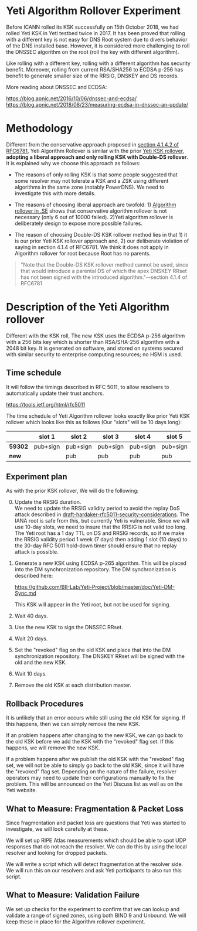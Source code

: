 # Yeti Algorithm Rollover Experiment

Before ICANN rolled its KSK successfully on 15th October 2018, we had rolled Yeti KSK in Yeti testbed twice in 2017. It has been proved that rolling with a different key is not easy for DNS Root system due to divers behavior of the DNS installed base. However, it is considered more challenging to roll the DNSSEC algorithm on the root (roll the key with different algorithm).

Like rolling with a different key, rolling with a different algorithm has security benefit. Moreover, rolling from current RSA/SHA256 to ECDSA p-256 has benefit to generate smaller size of the RRSIG, DNSKEY and DS records.

More reading about DNSSEC and ECDSA:

https://blog.apnic.net/2016/10/06/dnssec-and-ecdsa/
https://blog.apnic.net/2018/08/23/measuring-ecdsa-in-dnssec-an-update/

# Methodology

Different from the conservative approach proposed in [section 4.1.4.2 of RFC6781](https://tools.ietf.org/html/rfc6781#section-4.1.4.2), Yeti Algorithm Rollover is similar with the prior [Yeti KSK rollover](https://github.com/BII-Lab/Yeti-Project/blob/master/doc/Experiment-KROLL2.md), **adopting a liberal approach and only rolling KSK with Double-DS rollover**. It is explained why we choose this approach as follows:

* The reasons of only rolling KSK is that some people suggested that some resolver may not tolerate a KSK and a ZSK using different algorithms in the same zone (notably PowerDNS). We need to investigate this with more details.

* The reasons of choosing liberal approach are twofold: 1) [Algorithm rollover in .SE](https://www.sidnlabs.nl/downloads/presentations/Rolling%20with%20Confidence%20Managing%20the%20Complexity%20of%20DNSSEC%20Operations.pdf) shows that conservative algorithm rollover is not necessary (only 6 out of 10000 failed). 2)Yeti algorithm rollover is deliberately design to expose more possible failures.

* The reason of choosing Double-DS KSK rollover method lies in that 1) it is our prior Yeti KSK rollover approach and, 2) our deliberate violation of saying in section 4.1.4 of RFC6781. We think it does not apply in Algorithm rollover for root because Root has no parents.

>"Note that the Double-DS KSK rollover method cannot be used, since
   that would introduce a parental DS of which the apex DNSKEY RRset has
   not been signed with the introduced algorithm."--section 4.1.4 of RFC6781


# Description of the Yeti Algorithm rollover

Different with the KSK roll, The new KSK uses the ECDSA p-256 algorithm with a 256 bits key which is shorter than RSA/SHA-256 algorithm with a 2048 bit key. It is generated on software, and stored on systems secured with similar security to enterprise computing resources; no HSM is used.

## Time schedule 

It will follow the timings described in RFC 5011, to allow resolvers to automatically update their trust anchors.

https://tools.ietf.org/html/rfc5011

The time schedule of Yeti Algorithm rollover looks exactly like prior Yeti KSK rollover which looks like this as follows (Our "slots" will be 10 days long): 

|           |  slot 1  |  slot 2  |  slot 3  |  slot 4  |  slot 5  |  slot 6  |  slot 7  |  slot 8  |  slot 9  |
|-----------|----------|----------|----------|----------|----------|----------|----------|----------|----------|
| **59302** | pub+sign | pub+sign | pub+sign | pub+sign | pub+sign |   pub    |   pub    | revoke   |          |
|  **new**  |          |   pub    |   pub    |   pub    |   pub    | pub+sign | pub+sign | pub+sign | pub+sign |

## Experiment plan 

As with the prior KSK rollover, We will do the following:

0. Update the RRSIG duration.   
   We need to update the RRSIG validity period to avoid the replay DoS
   attack described in
   [draft-hardaker-rfc5011-security-considerations]([https://datatracker.ietf.org/doc/draft-hardaker-rfc5011-security-considerations/).
   The IANA root is safe from this, but currently Yeti is vulnerable.
   Since we will use 10-day slots, we need to insure that the RRSIG is
   not valid too long. The Yeti root has a 1 day TTL on DS and RRSIG
   records, so if we make the RRSIG validity period 1 week (7 days)
   then adding 1 slot (10 days) to the 30-day RFC 5011 hold-down timer
   should ensure that no replay attack is possible.

1. Generate a new KSK using ECDSA p-265 algorithm. This will be placed into the DM synchronization repository. The DM synchronization is described here:

   https://github.com/BII-Lab/Yeti-Project/blob/master/doc/Yeti-DM-Sync.md

   This KSK will appear in the Yeti root, but not be used for signing.

2. Wait 40 days.

3. Use the new KSK to sign the DNSSEC RRset.

4. Wait 20 days.

5. Set the "revoked" flag on the old KSK and place that into the DM
   synchronization repository. The DNSKEY RRset will be signed with the old and
   the new KSK.

6. Wait 10 days.

7. Remove the old KSK at each distribution master.


## Rollback Procedures

It is unlikely that an error occurs while still using the old KSK for
signing. If this happens, then we can simply remove the new KSK.

If an problem happens after changing to the new KSK, we can go back to
the old KSK before we add the KSK with the "revoked" flag set. If this
happens, we will remove the new KSK.

If a problem happens after we publish the old KSK with the "revoked"
flag set, we will not be able to simply go back to the old KSK, since
it will have the "revoked" flag set. Depending on the nature of the
failure, resolver operators may need to update their configurations
manually to fix the problem. This will be announced on the Yeti
Discuss list as well as on the Yeti website.

## What to Measure: Fragmentation & Packet Loss

Since fragmentation and packet loss are questions that Yeti was
started to investigate, we will look carefully at these.

We will set up RIPE Atlas measurements which should be able to spot
UDP responses that do not reach the resolver. We can do this by
using the local resolver and looking for dropped packets.

We will write a script which will detect fragmentation at the resolver
side. We will run this on our resolvers and ask Yeti participants to
also run this script.


## What to Measure: Validation Failure

We set up checks for the experiment to confirm that we can lookup
and validate a range of signed zones, using both BIND 9 and Unbound. We will
keep these in place for the Algorithm rollover experiment.






